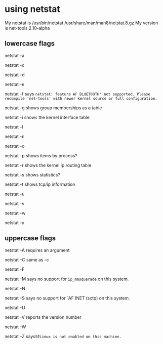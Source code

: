 # using netstat

My netstat is /usr/bin/netstat /usr/share/man/man8/netstat.8.gz
My version is net-tools 2.10-alpha


## lowercase flags

netstat -a

netstat -c

netstat -d

netstat -e

netstat -f says `netstat: feature AF BLUETOOTH' not supported. Please recompile 'net-tools' with newer kernel source or full configuration.`

netstat -g shows group memberships as a table

netstat -i shows the kernel interface table

netstat -l

netstat -n

netstat -o

netstat -p shows items by process?

netstat -r shows the kernel ip routing table

netstat -s shows statistics?

netstat -t shows tcp/ip information

netstat -u

netstat -v

netstat -w

netstat -x

## uppercase flags

netstat -A requires an argument

netstat -C same as -c

netstat -F

netstat -M says no support for `ip_masquerade` on this system.

netstat -N

netstat -S says no support for `AF INET (sctp) on this system.

netstat -U

netstat -V reports the version number

netstat -W

netstat -Z says`SELinux is not enabled on this machine.`
